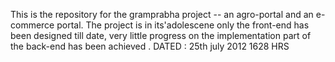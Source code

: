  This is the repository for the gramprabha project -- an agro-portal and an e-commerce portal. The project is in its'adolescene only the front-end has been designed till date, very little progress on the implementation part of the back-end has been achieved .  DATED : 25th july 2012 1628 HRS
